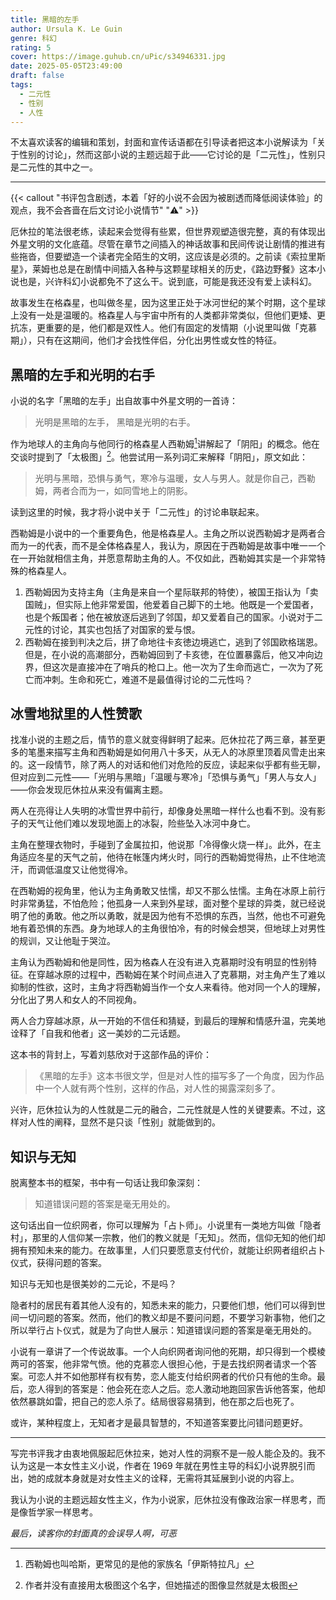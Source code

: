 ```yaml
---
title: 黑暗的左手
author: Ursula K. Le Guin
genre: 科幻
rating: 5
cover: https://image.guhub.cn/uPic/s34946331.jpg
date: 2025-05-05T23:49:00
draft: false
tags:
  - 二元性
  - 性别
  - 人性
---
```


不太喜欢读客的编辑和策划，封面和宣传话语都在引导读者把这本小说解读为「关于性别的讨论」，然而这部小说的主题远超于此——它讨论的是「二元性」，性别只是二元性的其中之一。<!--more-->

---

{{< callout "书评包含剧透，本着「好的小说不会因为被剧透而降低阅读体验」的观点，我不会吝啬在后文讨论小说情节" "⚠️" >}}

厄休拉的笔法很老练，读起来会觉得有些累，但世界观塑造很完整，真的有体现出外星文明的文化底蕴。尽管在章节之间插入的神话故事和民间传说让剧情的推进有些拖沓，但要塑造一个读者完全陌生的文明，这应该是必须的。之前读《索拉里斯星》，莱姆也总是在剧情中间插入各种与这颗星球相关的历史，《路边野餐》这本小说也是，兴许科幻小说都免不了这么干。说到底，可能是我还没有爱上读科幻。

故事发生在格森星，也叫做冬星，因为这里正处于冰河世纪的某个时期，这个星球上没有一处是温暖的。格森星人与宇宙中所有的人类都非常类似，但他们更矮、更抗冻，更重要的是，他们都是双性人。他们有固定的发情期（小说里叫做「克慕期」），只有在这期间，他们才会找性伴侣，分化出男性或女性的特征。

## 黑暗的左手和光明的右手

小说的名字「黑暗的左手」出自故事中外星文明的一首诗：

> 光明是黑暗的左手，
> 黑暗是光明的右手。

作为地球人的主角向与他同行的格森星人西勒姆[^1]讲解起了「阴阳」的概念。他在交谈时提到了「太极图」[^2]。他尝试用一系列词汇来解释「阴阳」，原文如此：

> 光明与黑暗，恐惧与勇气，寒冷与温暖，女人与男人。就是你自己，西勒姆，两者合而为一，如同雪地上的阴影。

读到这里的时候，我才将小说中关于「二元性」的讨论串联起来。

西勒姆是小说中的一个重要角色，他是格森星人。主角之所以说西勒姆才是两者合而为一的代表，而不是全体格森星人，我认为，原因在于西勒姆是故事中唯一一个在一开始就相信主角，并愿意帮助主角的人。不仅如此，西勒姆其实是一个非常特殊的格森星人。

1. 西勒姆因为支持主角（主角是来自一个星际联邦的特使），被国王指认为「卖国贼」，但实际上他非常爱国，他爱着自己脚下的土地。他既是一个爱国者，也是个叛国者；他在被放逐后逃到了邻国，却又爱着自己的国家。小说对于二元性的讨论，其实也包括了对国家的爱与恨。
2. 西勒姆在接到判决之后，拼了命地往卡亥徳边境逃亡，逃到了邻国欧格瑞恩。但是，在小说的高潮部分，西勒姆回到了卡亥徳，在位置暴露后，他又冲向边界，但这次是直接冲在了哨兵的枪口上。他一次为了生命而逃亡，一次为了死亡而冲刺。生命和死亡，难道不是最值得讨论的二元性吗？

## 冰雪地狱里的人性赞歌

找准小说的主题之后，情节的意义就变得鲜明了起来。厄休拉花了两三章，甚至更多的笔墨来描写主角和西勒姆是如何用八十多天，从无人的冰原里顶着风雪走出来的。这一段情节，除了两人的对话和他们对危险的反应，读起来似乎都有些无聊，但对应到二元性——「光明与黑暗」「温暖与寒冷」「恐惧与勇气」「男人与女人」——你会发现厄休拉从来没有偏离主题。

两人在亮得让人失明的冰雪世界中前行，却像身处黑暗一样什么也看不到。没有影子的天气让他们难以发现地面上的冰裂，险些坠入冰河中身亡。

主角在整理衣物时，手碰到了金属拉扣，他说那「冷得像火烧一样」。此外，在主角适应冬星的天气之前，他待在帐篷内烤火时，同行的西勒姆觉得热，止不住地流汗，而调低温度又让他觉得冷。

在西勒姆的视角里，他认为主角勇敢又怯懦，却又不那么怯懦。主角在冰原上前行时非常勇猛，不怕危险；他孤身一人来到外星球，面对整个星球的异类，就已经说明了他的勇敢。他之所以勇敢，就是因为他有不恐惧的东西，当然，他也不可避免地有着恐惧的东西。身为地球人的主角很怕冷，有的时候会想哭，但地球上对男性的规训，又让他耻于哭泣。

主角认为西勒姆和他是同性，因为格森人在没有进入克慕期时没有明显的性别特征。在穿越冰原的过程中，西勒姆在某个时间点进入了克慕期，对主角产生了难以抑制的性欲，这时，主角才将西勒姆当作一个女人来看待。他对同一个人的理解，分化出了男人和女人的不同视角。

两人合力穿越冰原，从一开始的不信任和猜疑，到最后的理解和情感升温，完美地诠释了「自我和他者」这一美妙的二元话题。

这本书的背封上，写着刘慈欣对于这部作品的评价：

> 《黑暗的左手》这本书很文学，但是对人性的描写多了一个角度，因为作品中一个人就有两个性别，这样的作品，对人性的揭露深刻多了。

兴许，厄休拉认为的人性就是二元的融合，二元性就是人性的关键要素。不过，这样对人性的阐释，显然不是只谈「性别」就能做到的。

## 知识与无知

脱离整本书的框架，书中有一句话让我印象深刻：

> 知道错误问题的答案是毫无用处的。

这句话出自一位织网者，你可以理解为「占卜师」。小说里有一类地方叫做「隐者村」，那里的人信仰某一宗教，他们的教义就是「无知」。然而，信仰无知的他们却拥有预知未来的能力。在故事里，人们只要愿意支付代价，就能让织网者组织占卜仪式，获得问题的答案。

知识与无知也是很美妙的二元论，不是吗？

隐者村的居民有着其他人没有的，知悉未来的能力，只要他们想，他们可以得到世间一切问题的答案。然而，他们的教义却是不要问问题，不要学习新事物，他们之所以举行占卜仪式，就是为了向世人展示：知道错误问题的答案是毫无用处的。

小说有一章讲了一个传说故事。一个人向织网者询问他的死期，却只得到一个模棱两可的答案，他非常气愤。他的克慕恋人很担心他，于是去找织网者请求一个答案。可恋人并不如他那样有权有势，恋人能支付给织网者的代价只有他的生命。最后，恋人得到的答案是：他会死在恋人之后。恋人激动地跑回家告诉他答案，他却依然暴跳如雷，把自己的恋人杀了。结局很容易猜到，他在那之后也死了。

或许，某种程度上，无知者才是最具智慧的，不知道答案要比问错问题更好。

---

写完书评我才由衷地佩服起厄休拉来，她对人性的洞察不是一般人能企及的。我不认为这是一本女性主义小说，作者在 1969 年就在男性主导的科幻小说界脱引而出，她的成就本身就是对女性主义的诠释，无需将其延展到小说的内容上。

我认为小说的主题远超女性主义，作为小说家，厄休拉没有像政治家一样思考，而是像哲学家一样思考。

*最后，读客你的封面真的会误导人啊，可恶*

[^1]: 西勒姆也叫哈斯，更常见的是他的家族名「伊斯特拉凡」

[^2]: 作者并没有直接用太极图这个名字，但她描述的图像显然就是太极图
